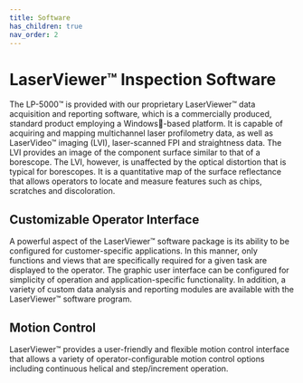 ```yaml
---
title: Software
has_children: true
nav_order: 2
---
```


# LaserViewer&trade; Inspection Software

The LP-5000&trade; is provided with our proprietary LaserViewer&trade; data acquisition and reporting software, which is a commercially produced, standard product employing a Windows-based platform. It is capable of acquiring and mapping multichannel laser profilometry data, as well as LaserVideo&trade; imaging (LVI), laser-scanned FPI and straightness data. The LVI provides an image of the component surface similar to that of a borescope. The LVI, however, is unaffected by the optical distortion that is typical for borescopes. It is a quantitative map of the surface reflectance that allows operators to locate and measure features such as chips, scratches and discoloration.

## Customizable Operator Interface

A powerful aspect of the LaserViewer&trade; software package is its ability to be configured for customer-specific applications. In this manner, only functions and views that are specifically required for a given task are displayed to the operator. The graphic user interface can be configured for simplicity of operation and application-specific functionality. In addition, a variety of custom data analysis and reporting modules are available with the LaserViewer&trade; software program.

## Motion Control

LaserViewer&trade; provides a user-friendly and flexible motion control interface that allows a variety of operator-configurable motion control options including continuous helical and step/increment operation.